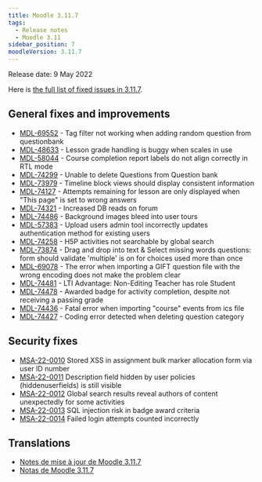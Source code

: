 ```yaml
---
title: Moodle 3.11.7
tags:
  - Release notes
  - Moodle 3.11
sidebar_position: 7
moodleVersion: 3.11.7
---
```

Release date: 9 May 2022

Here is [the full list of fixed issues in 3.11.7](https://tracker.moodle.org/secure/IssueNavigator!executeAdvanced.jspa?jqlQuery=project+%3D+mdl+AND+resolution+%3D+fixed+AND+fixVersion+in+%28%223.11.7%22%29+ORDER+BY+priority+DESC&runQuery=true&clear=true).

## General fixes and improvements

- [MDL-69552](https://tracker.moodle.org/browse/MDL-69552) - Tag filter not working when adding random question from questionbank
- [MDL-48633](https://tracker.moodle.org/browse/MDL-48633) - Lesson grade handling is buggy when scales in use
- [MDL-58044](https://tracker.moodle.org/browse/MDL-58044) - Course completion report labels do not align correctly in RTL mode
- [MDL-74299](https://tracker.moodle.org/browse/MDL-74299) - Unable to delete Questions from Question bank
- [MDL-73979](https://tracker.moodle.org/browse/MDL-73979) - Timeline block views should display consistent information
- [MDL-74127](https://tracker.moodle.org/browse/MDL-74127) - Attempts remaining for lesson are only displayed when "This page" is set to wrong answers
- [MDL-74321](https://tracker.moodle.org/browse/MDL-74321) - Increased DB reads on forum
- [MDL-74486](https://tracker.moodle.org/browse/MDL-74486) - Background images bleed into user tours
- [MDL-57383](https://tracker.moodle.org/browse/MDL-57383) - Upload users admin tool incorrectly updates authentication method for existing users
- [MDL-74258](https://tracker.moodle.org/browse/MDL-74258) - H5P activities not searchable by global search
- [MDL-73874](https://tracker.moodle.org/browse/MDL-73874) - Drag and drop into text & Select missing words questions: form should validate 'multiple' is on for choices used more than once
- [MDL-69078](https://tracker.moodle.org/browse/MDL-69078) - The error when importing a GIFT question file with the wrong encoding does not make the problem clear
- [MDL-74481](https://tracker.moodle.org/browse/MDL-74481) - LTI Advantage: Non-Editing Teacher has role Student
- [MDL-74478](https://tracker.moodle.org/browse/MDL-74478) - Awarded badge for activity completion, despite not receiving a passing grade
- [MDL-74436](https://tracker.moodle.org/browse/MDL-74436) - Fatal error when importing "course" events from ics file
- [MDL-74427](https://tracker.moodle.org/browse/MDL-74427) - Coding error detected when deleting question category

## Security fixes

- [MSA-22-0010](https://moodle.org/mod/forum/discuss.php?d=434578) Stored XSS in assignment bulk marker allocation form via user ID number
- [MSA-22-0011](https://moodle.org/mod/forum/discuss.php?d=434579) Description field hidden by user policies (hiddenuserfields) is still visible
- [MSA-22-0012](https://moodle.org/mod/forum/discuss.php?d=434580) Global search results reveal authors of content unexpectedly for some activities
- [MSA-22-0013](https://moodle.org/mod/forum/discuss.php?d=434581) SQL injection risk in badge award criteria
- [MSA-22-0014](https://moodle.org/mod/forum/discuss.php?d=434582) Failed login attempts counted incorrectly

## Translations

- [Notes de mise à jour de Moodle 3.11.7](https://docs.moodle.org/fr/Notes_de_mise_à_jour_de_Moodle_3.11.7)
- [Notas de Moodle 3.11.7](https://docs.moodle.org/es/Notas_de_Moodle_3.11.7)
